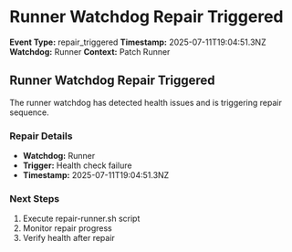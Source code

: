 # Runner Watchdog Repair Triggered

**Event Type:** repair_triggered
**Timestamp:** 2025-07-11T19:04:51.3NZ
**Watchdog:** Runner
**Context:** Patch Runner


## Runner Watchdog Repair Triggered

The runner watchdog has detected health issues and is triggering repair sequence.

### Repair Details
- **Watchdog:** Runner
- **Trigger:** Health check failure
- **Timestamp:** 2025-07-11T19:04:51.3NZ

### Next Steps
1. Execute repair-runner.sh script
2. Monitor repair progress
3. Verify health after repair


